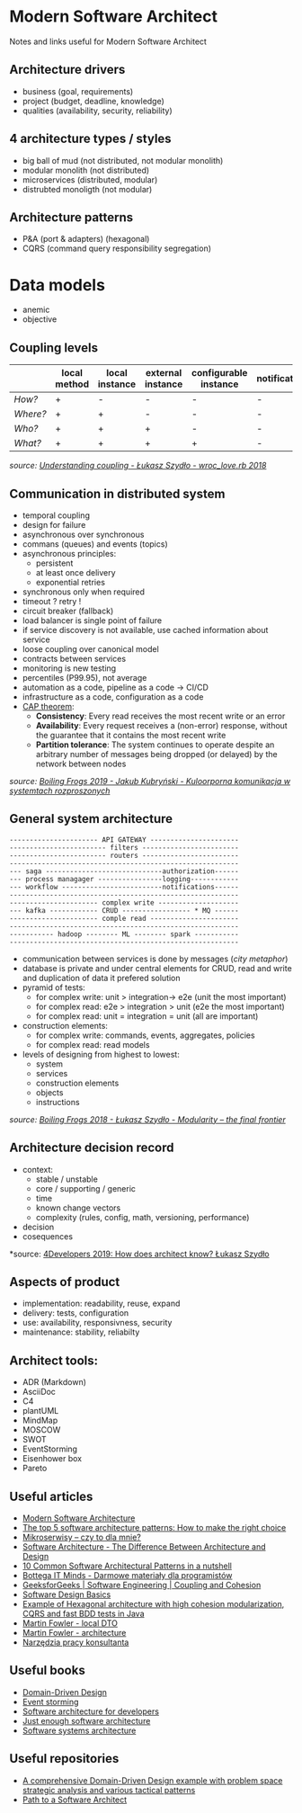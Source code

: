 # Modern Software Architect

Notes and links useful for Modern Software Architect

## Architecture drivers

* business (goal, requirements)
* project (budget, deadline, knowledge)
* qualities (availability, security, reliability)

## 4 architecture types / styles

* big ball of mud (not distributed, not modular monolith)
* modular monolith (not distributed)
* microservices (distributed, modular)
* distrubted monoligth (not modular)

## Architecture patterns

* P&A (port & adapters) (hexagonal)
* CQRS (command query responsibility segregation)

# Data models

* anemic
* objective

## Coupling levels

|          | local method   | local instance   | external instance   | configurable instance   | notification |
| -------- | -------------- | ---------------- | ------------------- | ----------------------- | ------------ |
| *How?*   | +              | -                | -                   | -                       | -            |
| *Where?* | +              | +                | -                   | -                       | -            |
| *Who?*   | +              | +                | +                   | -                       | -            |
| *What?*  | +              | +                | +                   | +                       | -            |

*source: [Understanding coupling - Łukasz Szydło - wroc_love.rb 2018](https://www.youtube.com/watch?v=Jy6eS9QHJOM)*

## Communication in distributed system

* temporal coupling
* design for failure
* asynchronous over synchronous
* commans (queues) and events (topics)
* asynchronous principles: 
   * persistent
   * at least once delivery
   * exponential retries
* synchronous only when required   
* timeout ? retry !
* circuit breaker (fallback)
* load balancer is single point of failure
* if service discovery is not available, use cached information about service
* loose coupling over canonical model
* contracts between services
* monitoring is new testing
* percentiles (P99.95), not average
* automation as a code, pipeline as a code -> CI/CD
* infrastructure as a code, configuration as a code
* [CAP theorem](https://en.wikipedia.org/wiki/CAP_theorem):
   * **Consistency**: Every read receives the most recent write or an error
   * **Availability**: Every request receives a (non-error) response, without the guarantee that it contains the most recent write
   * **Partition tolerance**: The system continues to operate despite an arbitrary number of messages being dropped (or delayed) by the network between nodes

*source: [Boiling Frogs 2019 - Jakub Kubryński - Kuloorporna komunikacja w systemtach rozproszonych](https://www.youtube.com/watch?v=zq71CKfiB0g)*

## General system architecture

```
---------------------- API GATEWAY ----------------------
------------------------ filters ------------------------
------------------------ routers ------------------------
---------------------------------------------------------
--- saga -----------------------------authorization------
--- process managager ----------------logging------------
--- workflow -------------------------notifications------
---------------------------------------------------------
---------------------- complex write --------------------
--- kafka ------------ CRUD ----------------- * MQ ------
---------------------- comple read ----------------------
---------------------------------------------------------
----------- hadoop -------- ML -------- spark -----------
---------------------------------------------------------
```

* communication between services is done by messages (*city metaphor*)
* database is private and under central elements for CRUD, read and write and duplication of data it prefered solution
* pyramid of tests:
   * for complex write: unit > integration-> e2e (unit the most important)
   * for complex read: e2e > integration > unit (e2e the most important)
   * for complex read: unit = integration = unit (all are important)
* construction elements:
   * for complex write: commands, events, aggregates, policies
   * for complex read: read models
* levels of designing from highest to lowest:
   * system
   * services
   * construction elements
   * objects
   * instructions

*source: [Boiling Frogs 2018 - Łukasz Szydło - Modularity – the final frontier](https://www.youtube.com/watch?v=2oJrjyp7GHE)*

## Architecture decision record

* context:
   * stable / unstable
   * core / supporting / generic
   * time
   * known change vectors
   * complexity (rules, config, math, versioning, performance)
* decision
* cosequences

*source: [4Developers 2019: How does architect know? Łukasz Szydło](https://www.youtube.com/watch?v=Pm50mqO73YI)

## Aspects of product

* implementation: readability, reuse, expand
* delivery: tests, configuration
* use: availability, responsivness, security
* maintenance: stability, reliabilty

## Architect tools:

* ADR (Markdown)
* AsciiDoc
* C4
* plantUML
* MindMap
* MOSCOW
* SWOT
* EventStorming
* Eisenhower box
* Pareto

## Useful articles

* [Modern Software Architecture](https://medium.com/modern-software-architecture/modern-software-architecture-1-domain-driven-design-f06fad8695f9)
* [The top 5 software architecture patterns: How to make the right choice](https://techbeacon.com/app-dev-testing/top-5-software-architecture-patterns-how-make-right-choice)
* [Mikroserwisy – czy to dla mnie?](https://kubrynski.blog/mikroserwisy-czy-to-dla-mnie/)
* [Software Architecture - The Difference Between Architecture and Design](https://codeburst.io/software-architecture-the-difference-between-architecture-and-design-7936abdd5830)
* [10 Common Software Architectural Patterns in a nutshell](https://towardsdatascience.com/10-common-software-architectural-patterns-in-a-nutshell-a0b47a1e9013)
* [Bottega IT Minds - Darmowe materiały dla programistów](https://bottega.com.pl/materialy.xhtm?cat=DDD)
* [GeeksforGeeks | Software Engineering | Coupling and Cohesion](https://www.geeksforgeeks.org/software-engineering-coupling-and-cohesion/)
* [Software Design Basics](https://www.tutorialspoint.com/software_engineering/software_design_basics.htm)
* [Example of Hexagonal architecture with high cohesion modularization, CQRS and fast BDD tests in Java](https://github.com/jakubnabrdalik/hentai)
* [Martin Fowler - local DTO](https://martinfowler.com/bliki/LocalDTO.html)
* [Martin Fowler - architecture](https://martinfowler.com/architecture/)
* [Narzędzia pracy konsultanta](https://radekmaziarka.pl/2020/02/04/narzedzia-pracy-konsultanta-cz1/)

## Useful books

* [Domain-Driven Design](http://domainlanguage.com/ddd/blue-book/)
* [Event storming](https://www.eventstorming.com/book/)
* [Software architecture for developers](https://softwarearchitecturefordevelopers.com/)
* [Just enough software architecture](https://www.georgefairbanks.com/e-book/)
* [Software systems architecture](https://www.viewpoints-and-perspectives.info/home/book/)

## Useful repositories

* [A comprehensive Domain-Driven Design example with problem space strategic analysis and various tactical patterns](https://github.com/ddd-by-examples/library)
* [Path to a Software Architect](https://github.com/justinamiller/SoftwareArchitect)
